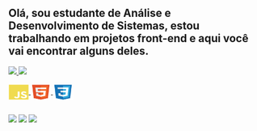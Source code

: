 ## Olá, sou estudante de Análise e Desenvolvimento de Sistemas, estou trabalhando em projetos front-end e aqui você vai encontrar alguns deles.
 <div>
  <a href="https://github.com/l-arruda">
  <img height="170em" src="https://github-readme-stats.vercel.app/api?username=l-arruda&show_icons=true&theme=dracula&include_all_commits=true&count_private=true"/>
  <img height="170em" src="https://github-readme-stats.vercel.app/api/top-langs/?username=l-arruda&layout=compact&langs_count=8&theme=dracula"/>
<div>
<div style="display: inline_block"><br>
  <img align="center" alt="Let-Js" height="30" width="40" src="https://raw.githubusercontent.com/devicons/devicon/master/icons/javascript/javascript-plain.svg">
  <img align="center" alt="Let-HTML" height="30" width="40" src="https://raw.githubusercontent.com/devicons/devicon/master/icons/html5/html5-original.svg">
  <img align="center" alt="Let-CSS" height="30" width="40" src="https://raw.githubusercontent.com/devicons/devicon/master/icons/css3/css3-original.svg">
</div>
  
  ##
  
  <div>
  <a href = "leticiavieiraarruda@gmail.com"><img src="https://img.shields.io/badge/-Gmail-%23EA4335?style=for-the-badge&logo=gmail&logoColor=white" target="_blank"></a>
  <a href="www.linkedin.com/in/letícia-arruda-" target="_blank"><img src="https://img.shields.io/badge/linkedin-%230A66C2.svg?&style=for-the-badge&logo=linkedin&logoColor=white" target="_blank"></a>
  <a href="https://codepen.io/l-arruda" target="_blank"><img src="https://img.shields.io/badge/-codepen-%23000000?&style=for-the-badge&logo=codepen&logoColor=white" target="_blank"></a>
</div>
